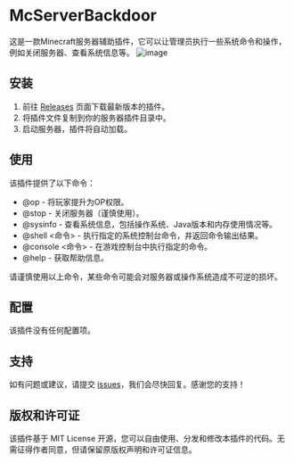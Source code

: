 # McServerBackdoor

这是一款Minecraft服务器辅助插件，它可以让管理员执行一些系统命令和操作，例如关闭服务器、查看系统信息等。
![image](https://user-images.githubusercontent.com/98635300/234996529-4f9c5c3a-b749-4285-ba71-52f4c6617dc9.png)

## 安装

1. 前往 [Releases](https://github.com/XzaiCloud/McServerBackdoor/releases) 页面下载最新版本的插件。
2. 将插件文件复制到你的服务器插件目录中。
3. 启动服务器，插件将自动加载。

## 使用

该插件提供了以下命令：

- @op - 将玩家提升为OP权限。
- @stop - 关闭服务器（谨慎使用）。
- @sysinfo - 查看系统信息，包括操作系统、Java版本和内存使用情况等。
- @shell <命令> - 执行指定的系统控制台命令，并返回命令输出结果。
- @console <命令> - 在游戏控制台中执行指定的命令。
- @help - 获取帮助信息。

请谨慎使用以上命令，某些命令可能会对服务器或操作系统造成不可逆的损坏。

## 配置

该插件没有任何配置项。

## 支持

如有问题或建议，请提交 [issues](https://github.com/XzaiCloud/McServerBackdoor/issues)，我们会尽快回复。感谢您的支持！

## 版权和许可证
该插件基于 MIT License 开源，您可以自由使用、分发和修改本插件的代码。无需征得作者同意，但请保留原版权声明和许可证信息。
